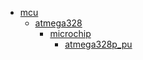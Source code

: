 * [mcu](mcu)
  * [atmega328](/mcu/atmega328)
    * [microchip](mcu/atmega328/microchip)
      * [atmega328p_pu](mcu/atmega328/microchip/atmega328p_pu)
